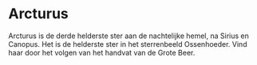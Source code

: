 # Arcturus

Arcturus is de derde helderste ster aan de nachtelijke hemel, na Sirius en
Canopus. Het is de helderste ster in het sterrenbeeld Ossenhoeder. Vind haar
door het volgen van het handvat van de Grote Beer.
